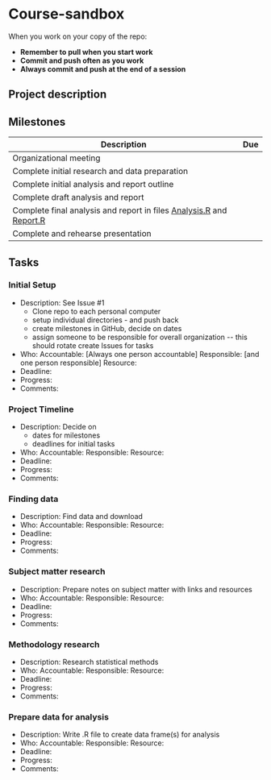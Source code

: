 # Course-sandbox

When you work on your copy of the repo:
- **Remember to pull when you start work**
- **Commit and push often as you work** 
- **Always commit and push at the end of a session** 

## Project description

## Milestones

| Description                                         | Due                   |
|-----------------------------------------------------|------------------------|
| Organizational meeting                              ||
| Complete initial research and data preparation      ||
| Complete initial analysis and report outline        ||
| Complete draft analysis and report                  ||
| Complete final analysis and report in files  [Analysis.R](Analysis.R) and [Report.R](Report.R)  ||
| Complete and rehearse presentation                 ||

## Tasks

### Initial Setup
- Description: See Issue #1
  - Clone repo to each personal computer
  - setup individual directories - and push back 
  - create milestones in GitHub, decide on dates
  - assign someone to be responsible for overall organization -- this should rotate 
  create Issues for tasks
- Who: Accountable: [Always one person accountable]  Responsible: [and one person responsible] Resource:
- Deadline: 
- Progress:
- Comments: 

### Project Timeline
- Description: Decide on 
  - dates for milestones
  - deadlines for initial tasks
- Who: Accountable:   Responsible:  Resource:
- Deadline: 
- Progress:
- Comments: 

### Finding data
- Description: Find data and download
- Who: Accountable:   Responsible:  Resource:
- Deadline: 
- Progress:
- Comments: 

### Subject matter research
- Description: Prepare notes on subject matter with links and resources
- Who: Accountable:   Responsible:  Resource:
- Deadline: 
- Progress:
- Comments: 

### Methodology research
- Description: Research statistical methods 
- Who: Accountable:   Responsible:  Resource:
- Deadline: 
- Progress:
- Comments: 

### Prepare data for analysis
- Description: Write .R file to create data frame(s) for analysis 
- Who: Accountable:   Responsible:  Resource:
- Deadline: 
- Progress:
- Comments: 
